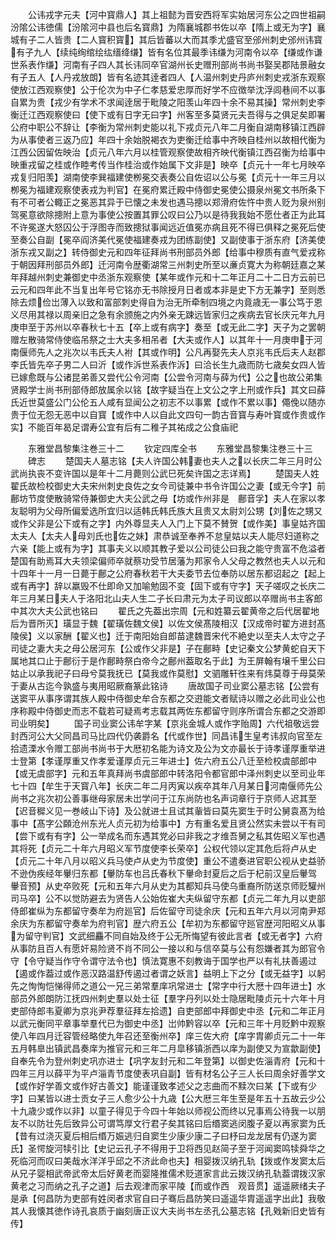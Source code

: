 <!-- { "loadSidebar": true } -->
　　公讳戎字元夫【河中寳鼎人】其上祖懿为晋安西将军实始居河东公之四世祖嗣汾隂公讳徳儒【汾隂河中县也后名寳鼎】为隋襄城郡书佐以卒【隋上或无为字】襄城有子二人皆贵【二人寳积寳】其后皆蕃以大而其季尤盛官至邠州刺史邠州讳寳有子九人【续纯绚绾绘纮缙绛缣】皆有名位其最季讳缣为河南令以卒【缣或作谦世系表作缣】河南有子四人其长讳同卒官湖州长史赠刑部尚书尚书娶吴郡陆景融女有子五人【人丹戎放朗】皆有名迹其逹者四人【人温州刺史丹庐州刺史戎浙东观察使放江西观察使】公于伦次为中子仁孝慈爱忠厚而好学不应徴举沈浮闾巷间不以事自累为贵【戎少有学术不求闻逹居于毗陵之阳羡山年四十余不易其操】常州刺史李衡迁江西观察使曰【使下或有日字无曰字】州客至多莫贤元夫吾得与之俱足矣即署公府中职公不辞让【李衡为常州刺史能以礼下戎贞元八年二月衡自湖南移镇江西辟为从事使者三返乃应】年四十余始脱褐衣为吏衡迁给事中齐映自桂州以故相代衡为江西公因留佐映治【贞元八年六月以桂管观察使故相齐映代衡镇江西召衡为给事中映重戎留之桂或作睦考传当作桂治或作始属下文非是】映卒【贞元十一年七月映卒戎复归阳羡】湖南使李巽福建使栁冕交表奏公自佐诏以公与冕【贞元十一年三月以栁冕为福建观察使表戎为判官】在冕府累迁殿中侍御史冕使公摄泉州冕文书所条下有不可者公輙正之冕恶其异于已懐之未发也遇马摠以郑滑府佐忤中贵人贬为泉州别驾冕意欲除摠附上意为事使公按置其罪公叹曰公乃以是待我我始不愿仕者正为此耳不许冕遂大怒囚公于浮图寺而致摠狱事闻远近值冕亦病且死不得已俱释之冕死后使至奏公自副【冕卒阎济美代冕使福建奏戎为团练副使】又副使事于浙东府【济美使浙东戎又副之】转侍御史元和四年征拜尚书刑部员外郎【给事中穆质有直气爱戎称于朝因拜刑部员外郎】迁河南令歴衢湖常三州刺史所至以亷贞寛大为称朝廷嘉之某年拜越州刺史兼御史中丞浙东观察使【某年或作元和十二年正月二十二日方云前已云元和四年此不当复出年号它铭亦无书除授月日者或本非是史下方无兼字】至则悉除去烦俭岀薄入以致和富部刺史得自为治无所牵制四境之内竟歳无一事公笃于恩义尽用其禄以周亲旧之急有余颁施之内外亲无踈远皆家归之疾病去官长庆元年九月庚申至于苏州以卒春秋七十五【卒上或有病字】奏至【或无此二字】天子为之罢朝赠左散骑常侍使临吊祭之士大夫多相吊者【大夫或作人】以其年十一月庚申于河南偃师先人之兆次以韦氏夫人袝【其或作明】公凡再娶先夫人京兆韦氏后夫人赵郡李氏皆先卒子男二人曰沂【或作泝世系表作泝】曰洽长生九歳而防七歳矣女四人皆已嫁愈既与公诸昆弟善又尝代公令河南【公尝令河南与薛为代】公之也故公弟集贤殿学士尚书刑部侍郎放属余以铭【故字疑当在上文公之字上刑或作兵】其文曰薛氏近世莫盛公门公伦五人咸有显闻公之初志不以事累【或作不累以事】僶俛以随亦贵于位无怨无恶中以自寳【或作中人以自此文四句一韵古音寳与寿叶寳或作贵或作实】不能百年曷足谓寿公宜有后有二稚子其祐成之公食庙祀





　　东雅堂昌黎集注巻三十二
　　钦定四库全书
　　东雅堂昌黎集注巻三十三
　　碑志
　　楚国夫人墓志铭【夫人许国公韩妻也夫人之以长庆二年三月时公武尚执丧不变许国以是年十二月薨则公武巳死矣许国之志详焉】
　　楚国夫人姓翟氏故检校御史大夫宋州刺史良佐之女今司徒兼中书令许国公之妻【或无今字】前鄜坊节度使散骑常侍兼御史大夫公武之母【坊或作州非是　鄜音孚】夫人在家以孝友聪明为父母所偏爱选所宜归以适韩氏韩氏族大且贵又太尉刘公甥【刘佐之甥又或作父非是公下或有之字】内外尊显夫人入门上下莫不賛贺【或作美】事皇姑齐国太夫人【太夫人母刘氏也佐之妹】肃恭诚至奉养不怠皇姑以夫人能尽妇道称之六亲【能上或有为字】其事夫义以顺其教子爱以公司徒公曰我之能守贵富不危溢者楚国有助焉耳大夫领梁偏师卒就蔡功受节居藩为邦家令人父母之教然也夫人以元和十四年十一月一日薨于鄜之公府春秋若干大夫委节去位奉防以居东都诏起之【起上或有再字】辞以羸毁不仕即命又加喻勉固不变【固下或有守字】天子嗟叹之长庆二年三月某日夫人于洛阳北山夫人生二子长曰肃元为太子司议郎以卒赠尚书主客郎中其次大夫公武也铭曰
　　翟氏之先葢出宗周【元和姓纂云翟黄帝之后代居翟地后为晋所灭】璜显于魏【翟璜佐魏文侯】以佐文侯髙陵相汉【汉成帝时翟方进封髙陵侯】义以家酬【翟义也】迁于南阳始自郎苗逮魏晋宋代不絶史以至夫人太守之子司徒之妻大夫之母公居河东【公或作父非是】子在鄜畤【史记秦文公梦黄蛇自天下属地其口止于鄜衍于是作鄜畤祭白帝今之鄜州葢取名于此】为王屏翰有壌千里公曰姑止以承我祀子曰母兮莫我抚已【莫我或作莫慰】文驷雕轩徃来有炜莫尊于母莫荣于妻从古迄今孰盛与夷用昭厥裔篆此铭诗
　　唐故国子司业窦公墓志铭【公尝有送窦平从事序谓其族人殿中侍御史牟合东都之交逰能文者赋诗以赠之必此司业公也序称殿中侍御史而志不载若可疑焉考志载其两佐东都留守则序所谓合东都之交游即司业明矣】
　　国子司业窦公讳牟字某【京兆金城人或作字贻周】六代祖敬远尝封西河公大父同昌司马比四代仍袭爵名【代或作世】同昌讳生皇考讳叔向官至左拾遗溧水令赠工部尚书尚书于大厯初名能为诗文及公为文亦最长于诗孝谨厚重举进士登第【孝谨厚重又作孝爱谨厚贞元三年进士】佐六府五公八迁至检校虞部郎中【或无虞部字】元和五年真拜尚书虞部郎中转洛阳令都官郎中泽州刺史以至司业年七十四【牟生于天寳八年】长庆二年二月丙寅以疾卒其年八月某日河南偃师先公尚书之兆次初公善事继母家居未岀学问于江东尚防也名声词章行于京师人迟其至　【迟音穉义见一巻岐山下诗】及公就进士且试其軰皆曰莫先窦生于时公舅袁髙为给事中【髙字公頥沧州东光人贞元初为给事中】方有重名爱且贤公然实未尝以干有司【尝下或有有字】公一举成名而东遇其党必曰非我之才维吾舅之私其佐昭义军也遇其将死【贞元二十年六月昭义军节度使李长荣卒】公权代领以定其危后将卢从史【贞元二十年八月以昭义兵马使卢从史为节度使】重公不遣奏进官职公视从史益骄不逊伪疾经年轝归东都【轝防车也吕氏春秋下轝命封夏后之后于杞前汉皇后轝驾　轝音预】从史卒败死【元和五年六月从史为其都知兵马使乌重裔所防送京师贬驩州司马卒】公不以觉防避去为贤告人公始佐崔大夫纵留守东都【贞元二年九月以吏部侍郎崔纵为东都留守奏牟为府廵官】后佐留守司徒余庆【元和五年六月以河南尹郑余庆为东都留守奏牟为府判官】歴六府五公【牟初为东都留守廵官歴河阳昭义从事为留守判官】文武细麤不同自始及终于公无所悔望有彼此言者【或无者字】六府从事防且百人有愿奸易险贤不肖不同公一接以和与信卒莫与公有怨嫌者其为郎官令守【令守疑当作守令谓守法令也】慎法寛惠不刻教诲于国学也严以有礼扶善遏过【遏或作葢过或作恶汉路温舒传遏过者谓之妖言】益明上下之分【或无益字】以躬先之恂恂恺悌得师之道公一兄三弟常羣庠巩常进士【常字中行大厯十四年进士】水部员外郎朗防江抚四州刺史羣以处士征【羣字丹列以处士隐居毗陵贞元十六年十月吏部侍郎韦夏卿为京兆尹荐羣征拜左拾遗】自吏部郎中拜御史中丞【元和二年正月以武元衡同平章事举羣代已为御史中丞】岀帅黔容以卒【元和三年十月贬黔中观察使八年四月迁容管经略使九年召还至衡州卒】庠三佐大府【庠字胄卿贞元二十一年五月韩臯出镇武昌奏庠为推官元和三年二月皐移镇浙西以庠为副使又为宣歙副使】自奉先令为登州刺史巩亦进士【巩字友封元和二年登第】以御史佐淄青府【元和十四年三月以薛平为平卢淄青节度使表巩自副】皆有材名公子三人长曰周余好善学文【或作好学善文或作好古善文】能谨谨致孝述父之志曲而不黩次曰某【下或有少字】曰某皆以进士贡女子三人愈少公十九歳【公大厯三年生至是年五十五故云少公十九歳少或作以非】以童子得见于今四十年始以师视公而终以兄事焉公待我一以朋友不以防壮先后致异公可谓笃厚文行君子矣其铭曰后缗窦逃闵腹子夏以再家窦为氏【昔有过浇灭夏后相后缗万娠逃归自窦生少康少康二子曰杼曰龙龙居有仍遂为窦氏】圣愕旋河犊引比【史记云孔子不得用于卫将西见赵简子至于河闻窦鸣犊舜华之死临河而叹曰美哉水洋洋乎邱之不济此命也夫】相婴拨汉纳孔轨【拨或作发窦太后从兄子婴相武帝武帝太后好黄老而婴隆推儒术贬道家言此云拨汉纳孔轨葢谓拨汉家黄老之习而纳之孔子之道】后去观津而家平陵【而或作西　观音贯】遥遥厥绪夫子是承【何昌防为吏部有姓闵者求官自曰子骞后昌防笑曰遥遥华胄遥遥字出此】我敬其人我懐其徳作诗孔哀质于幽刻唐正议大夫尚书左丞孔公墓志铭【孔戣新旧史皆有传】
